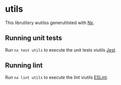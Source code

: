 # utils

This librutilsry wutilss generutilsted with [Nx](https://nx.dev).

## Running unit tests

Run `nx test utils` to execute the unit tests viutils [Jest](https://jestjs.io).

## Running lint

Run `nx lint utils` to execute the lint viutils [ESLint](https://eslint.org/).
